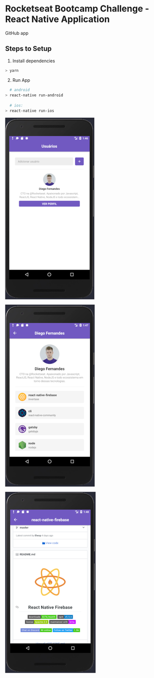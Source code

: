 # Rocketseat Bootcamp Challenge - React Native Application

GitHub app

## Steps to Setup

1. Install dependencies

```bash
> yarn
```

2. Run App

```bash
  # android
> react-native run-android

  # ios:
> react-native run-ios
```

![App Screenshot 01](screenshot01.PNG)

![App Screenshot 02](screenshot02.PNG)

![App Screenshot 03](screenshot03.PNG)
